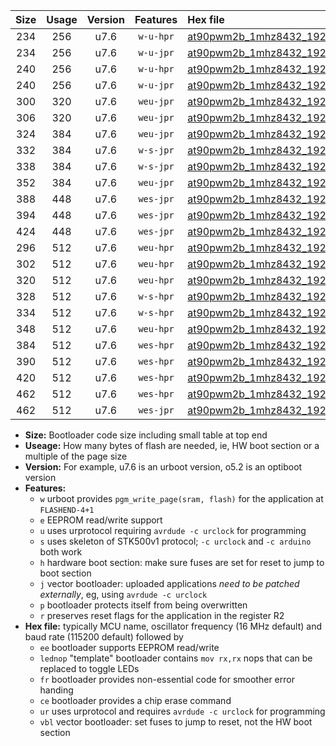 |Size|Usage|Version|Features|Hex file|
|:-:|:-:|:-:|:-:|:--|
|234|256|u7.6|`w-u-hpr`|[at90pwm2b_1mhz8432_19200bps_ur.hex](https://raw.githubusercontent.com/stefanrueger/urboot/main/at90pwm2b_1mhz8432_19200bps_ur.hex)|
|234|256|u7.6|`w-u-jpr`|[at90pwm2b_1mhz8432_19200bps_ur_vbl.hex](https://raw.githubusercontent.com/stefanrueger/urboot/main/at90pwm2b_1mhz8432_19200bps_ur_vbl.hex)|
|240|256|u7.6|`w-u-hpr`|[at90pwm2b_1mhz8432_19200bps_lednop_ur.hex](https://raw.githubusercontent.com/stefanrueger/urboot/main/at90pwm2b_1mhz8432_19200bps_lednop_ur.hex)|
|240|256|u7.6|`w-u-jpr`|[at90pwm2b_1mhz8432_19200bps_lednop_ur_vbl.hex](https://raw.githubusercontent.com/stefanrueger/urboot/main/at90pwm2b_1mhz8432_19200bps_lednop_ur_vbl.hex)|
|300|320|u7.6|`weu-jpr`|[at90pwm2b_1mhz8432_19200bps_ee_ur_vbl.hex](https://raw.githubusercontent.com/stefanrueger/urboot/main/at90pwm2b_1mhz8432_19200bps_ee_ur_vbl.hex)|
|306|320|u7.6|`weu-jpr`|[at90pwm2b_1mhz8432_19200bps_ee_lednop_ur_vbl.hex](https://raw.githubusercontent.com/stefanrueger/urboot/main/at90pwm2b_1mhz8432_19200bps_ee_lednop_ur_vbl.hex)|
|324|384|u7.6|`weu-jpr`|[at90pwm2b_1mhz8432_19200bps_ee_lednop_fr_ur_vbl.hex](https://raw.githubusercontent.com/stefanrueger/urboot/main/at90pwm2b_1mhz8432_19200bps_ee_lednop_fr_ur_vbl.hex)|
|332|384|u7.6|`w-s-jpr`|[at90pwm2b_1mhz8432_19200bps_vbl.hex](https://raw.githubusercontent.com/stefanrueger/urboot/main/at90pwm2b_1mhz8432_19200bps_vbl.hex)|
|338|384|u7.6|`w-s-jpr`|[at90pwm2b_1mhz8432_19200bps_lednop_vbl.hex](https://raw.githubusercontent.com/stefanrueger/urboot/main/at90pwm2b_1mhz8432_19200bps_lednop_vbl.hex)|
|352|384|u7.6|`weu-jpr`|[at90pwm2b_1mhz8432_19200bps_ee_lednop_fr_ce_ur_vbl.hex](https://raw.githubusercontent.com/stefanrueger/urboot/main/at90pwm2b_1mhz8432_19200bps_ee_lednop_fr_ce_ur_vbl.hex)|
|388|448|u7.6|`wes-jpr`|[at90pwm2b_1mhz8432_19200bps_ee_vbl.hex](https://raw.githubusercontent.com/stefanrueger/urboot/main/at90pwm2b_1mhz8432_19200bps_ee_vbl.hex)|
|394|448|u7.6|`wes-jpr`|[at90pwm2b_1mhz8432_19200bps_ee_lednop_vbl.hex](https://raw.githubusercontent.com/stefanrueger/urboot/main/at90pwm2b_1mhz8432_19200bps_ee_lednop_vbl.hex)|
|424|448|u7.6|`wes-jpr`|[at90pwm2b_1mhz8432_19200bps_ee_lednop_fr_vbl.hex](https://raw.githubusercontent.com/stefanrueger/urboot/main/at90pwm2b_1mhz8432_19200bps_ee_lednop_fr_vbl.hex)|
|296|512|u7.6|`weu-hpr`|[at90pwm2b_1mhz8432_19200bps_ee_ur.hex](https://raw.githubusercontent.com/stefanrueger/urboot/main/at90pwm2b_1mhz8432_19200bps_ee_ur.hex)|
|302|512|u7.6|`weu-hpr`|[at90pwm2b_1mhz8432_19200bps_ee_lednop_ur.hex](https://raw.githubusercontent.com/stefanrueger/urboot/main/at90pwm2b_1mhz8432_19200bps_ee_lednop_ur.hex)|
|320|512|u7.6|`weu-hpr`|[at90pwm2b_1mhz8432_19200bps_ee_lednop_fr_ur.hex](https://raw.githubusercontent.com/stefanrueger/urboot/main/at90pwm2b_1mhz8432_19200bps_ee_lednop_fr_ur.hex)|
|328|512|u7.6|`w-s-hpr`|[at90pwm2b_1mhz8432_19200bps.hex](https://raw.githubusercontent.com/stefanrueger/urboot/main/at90pwm2b_1mhz8432_19200bps.hex)|
|334|512|u7.6|`w-s-hpr`|[at90pwm2b_1mhz8432_19200bps_lednop.hex](https://raw.githubusercontent.com/stefanrueger/urboot/main/at90pwm2b_1mhz8432_19200bps_lednop.hex)|
|348|512|u7.6|`weu-hpr`|[at90pwm2b_1mhz8432_19200bps_ee_lednop_fr_ce_ur.hex](https://raw.githubusercontent.com/stefanrueger/urboot/main/at90pwm2b_1mhz8432_19200bps_ee_lednop_fr_ce_ur.hex)|
|384|512|u7.6|`wes-hpr`|[at90pwm2b_1mhz8432_19200bps_ee.hex](https://raw.githubusercontent.com/stefanrueger/urboot/main/at90pwm2b_1mhz8432_19200bps_ee.hex)|
|390|512|u7.6|`wes-hpr`|[at90pwm2b_1mhz8432_19200bps_ee_lednop.hex](https://raw.githubusercontent.com/stefanrueger/urboot/main/at90pwm2b_1mhz8432_19200bps_ee_lednop.hex)|
|420|512|u7.6|`wes-hpr`|[at90pwm2b_1mhz8432_19200bps_ee_lednop_fr.hex](https://raw.githubusercontent.com/stefanrueger/urboot/main/at90pwm2b_1mhz8432_19200bps_ee_lednop_fr.hex)|
|462|512|u7.6|`wes-hpr`|[at90pwm2b_1mhz8432_19200bps_ee_lednop_fr_ce.hex](https://raw.githubusercontent.com/stefanrueger/urboot/main/at90pwm2b_1mhz8432_19200bps_ee_lednop_fr_ce.hex)|
|462|512|u7.6|`wes-jpr`|[at90pwm2b_1mhz8432_19200bps_ee_lednop_fr_ce_vbl.hex](https://raw.githubusercontent.com/stefanrueger/urboot/main/at90pwm2b_1mhz8432_19200bps_ee_lednop_fr_ce_vbl.hex)|

- **Size:** Bootloader code size including small table at top end
- **Useage:** How many bytes of flash are needed, ie, HW boot section or a multiple of the page size
- **Version:** For example, u7.6 is an urboot version, o5.2 is an optiboot version
- **Features:**
  + `w` urboot provides `pgm_write_page(sram, flash)` for the application at `FLASHEND-4+1`
  + `e` EEPROM read/write support
  + `u` uses urprotocol requiring `avrdude -c urclock` for programming
  + `s` uses skeleton of STK500v1 protocol; `-c urclock` and `-c arduino` both work
  + `h` hardware boot section: make sure fuses are set for reset to jump to boot section
  + `j` vector bootloader: uploaded applications *need to be patched externally*, eg, using `avrdude -c urclock`
  + `p` bootloader protects itself from being overwritten
  + `r` preserves reset flags for the application in the register R2
- **Hex file:** typically MCU name, oscillator frequency (16 MHz default) and baud rate (115200 default) followed by
  + `ee` bootloader supports EEPROM read/write
  + `lednop` "template" bootloader contains `mov rx,rx` nops that can be replaced to toggle LEDs
  + `fr` bootloader provides non-essential code for smoother error handing
  + `ce` bootloader provides a chip erase command
  + `ur` uses urprotocol and requires `avrdude -c urclock` for programming
  + `vbl` vector bootloader: set fuses to jump to reset, not the HW boot section

